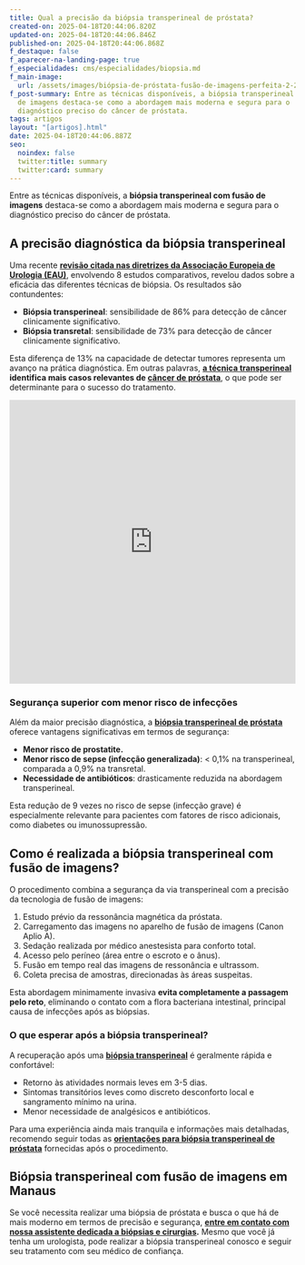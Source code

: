 ```yaml
---
title: Qual a precisão da biópsia transperineal de próstata?
created-on: 2025-04-18T20:44:06.820Z
updated-on: 2025-04-18T20:44:06.846Z
published-on: 2025-04-18T20:44:06.868Z
f_destaque: false
f_aparecer-na-landing-page: true
f_especialidades: cms/especialidades/biopsia.md
f_main-image:
  url: /assets/images/biópsia-de-próstata-fusão-de-imagens-perfeita-2-2-1-.png
f_post-summary: Entre as técnicas disponíveis, a biópsia transperineal com fusão
  de imagens destaca-se como a abordagem mais moderna e segura para o
  diagnóstico preciso do câncer de próstata.
tags: artigos
layout: "[artigos].html"
date: 2025-04-18T20:44:06.887Z
seo:
  noindex: false
  twitter:title: summary
  twitter:card: summary
---
```

Entre as técnicas disponíveis, a **biópsia transperineal com fusão de imagens** destaca-se como a abordagem mais moderna e segura para o diagnóstico preciso do câncer de próstata.

## **A precisão diagnóstica da biópsia transperineal**

Uma recente **[revisão citada nas diretrizes da Associação Europeia de Urologia (EAU)](https://uroweb.org/guidelines/prostate-cancer/chapter/diagnostic-evaluation#note_375)**, envolvendo 8 estudos comparativos, revelou dados sobre a eficácia das diferentes técnicas de biópsia. Os resultados são contundentes:

* **Biópsia transperineal**: sensibilidade de 86% para detecção de câncer clinicamente significativo.
* **Biópsia transretal**: sensibilidade de 73% para detecção de câncer clinicamente significativo.

Esta diferença de 13% na capacidade de detectar tumores representa um avanço na prática diagnóstica. Em outras palavras, **[a técnica transperineal](https://uroconsult.com.br/artigos/bi%C3%B3psia-transperineal-%C3%A9-mais-segura-do-que-a-bi%C3%B3psia-transretal/)** **identifica mais casos relevantes de [câncer de próstata](https://uroconsult.com.br/artigos/cancer-de-prostata-a-importancia-do-diagnostico-precoce/)**, o que pode ser determinante para o sucesso do tratamento.

<div style="text-align: center; margin-bottom: 20px;">
  <iframe
    width="100%"
    height="500"
    src="https://www.youtube.com/embed/6sktWZbS5pc"
    title="Como funciona a biópsia de próstata transperineal com fusão de imagens? #biopsiadeprostata"
    frameborder="0"
    allow="accelerometer; autoplay; clipboard-write; encrypted-media; gyroscope; picture-in-picture; web-share"
    referrerpolicy="strict-origin-when-cross-origin"
    allowfullscreen
    id="responsive-video"
    style="max-width: 800px; margin: 0 auto; display: block;"
  ></iframe>
  <script>
    function adjustIframeHeight() {
      var iframe = document.getElementById('responsive-video');
      if (window.innerWidth < 768) {
        iframe.style.height = '300px'; // Altura para celular
      } else {
        iframe.style.height = '500px'; // Altura para desktop
      }
    }  </script>
</div>

### **Segurança superior com menor risco de infecções**

Além da maior precisão diagnóstica, a **[biópsia transperineal de próstata](https://uroconsult.com.br/artigos/biopsia-de-prostata-transperineal-em-manaus/)** oferece vantagens significativas em termos de segurança:

* **Menor risco de prostatite.**
* **Menor risco de sepse (infecção generalizada)**: < 0,1% na transperineal, comparada a 0,9% na transretal.
* **Necessidade de antibióticos**: drasticamente reduzida na abordagem transperineal.

Esta redução de 9 vezes no risco de sepse (infecção grave) é especialmente relevante para pacientes com fatores de risco adicionais, como diabetes ou imunossupressão.

## **Como é realizada a biópsia transperineal com fusão de imagens?**

O procedimento combina a segurança da via transperineal com a precisão da tecnologia de fusão de imagens:

1. Estudo prévio da ressonância magnética da próstata.
2. Carregamento das imagens no aparelho de fusão de imagens (Canon Aplio A).
3. Sedação realizada por médico anestesista para conforto total.
4. Acesso pelo períneo (área entre o escroto e o ânus).
5. Fusão em tempo real das imagens de ressonância e ultrassom.
6. Coleta precisa de amostras, direcionadas às áreas suspeitas.

Esta abordagem minimamente invasiva **evita completamente a passagem pelo reto**, eliminando o contato com a flora bacteriana intestinal, principal causa de infecções após as biópsias.

### **O que esperar após a biópsia transperineal?**

A recuperação após uma **[biópsia transperineal](https://uroconsult.com.br/artigos/tempo-de-recupera%C3%A7%C3%A3o-ap%C3%B3s-bi%C3%B3psia-de-pr%C3%B3stata-transperineal-o-que-esperar/)** é geralmente rápida e confortável:

* Retorno às atividades normais leves em 3-5 dias.
* Sintomas transitórios leves como discreto desconforto local e sangramento mínimo na urina.
* Menor necessidade de analgésicos e antibióticos.

Para uma experiência ainda mais tranquila e informações mais detalhadas, recomendo seguir todas as **[orientações para biópsia transperineal de próstata](https://uroconsult.com.br/artigos/orienta%C3%A7%C3%B5es-para-bi%C3%B3psia-transperineal-de-pr%C3%B3stata/)** fornecidas após o procedimento.

## **Biópsia transperineal com fusão de imagens em Manaus**

Se você necessita realizar uma biópsia de próstata e busca o que há de mais moderno em termos de precisão e segurança, **[entre em contato com nossa assistente dedicada a biópsias e cirurgias](https://api.whatsapp.com/send?phone=5592982252490).** Mesmo que você já tenha um urologista, pode realizar a biópsia transperineal conosco e seguir seu tratamento com seu médico de confiança.